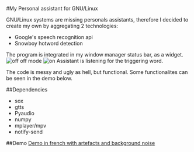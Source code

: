 #My Personal assistant for GNU/Linux

GNU/Linux systems are missing personals assistants, therefore I decided to create my own by aggregating 2 technologies: 

* Google's speech recognition api
* Snowboy hotword detection

The program is integrated in my window manager status bar, as a widget. 
![off](http://i.imgur.com/joESFH2.png)
off mode
![on](http://i.imgur.com/LzgA9hS.png)
Assistant is listening for the triggering word. 

The code is messy and ugly as hell, but functional.
Some functionalites can be seen in the demo below.  

##Dependencies
* sox
* gtts
* Pyaudio
* numpy
* mplayer/mpv
* notify-send

##Demo
[Demo in french with artefacts and background noise](https://my.mixtape.moe/bwiadi.webm)


